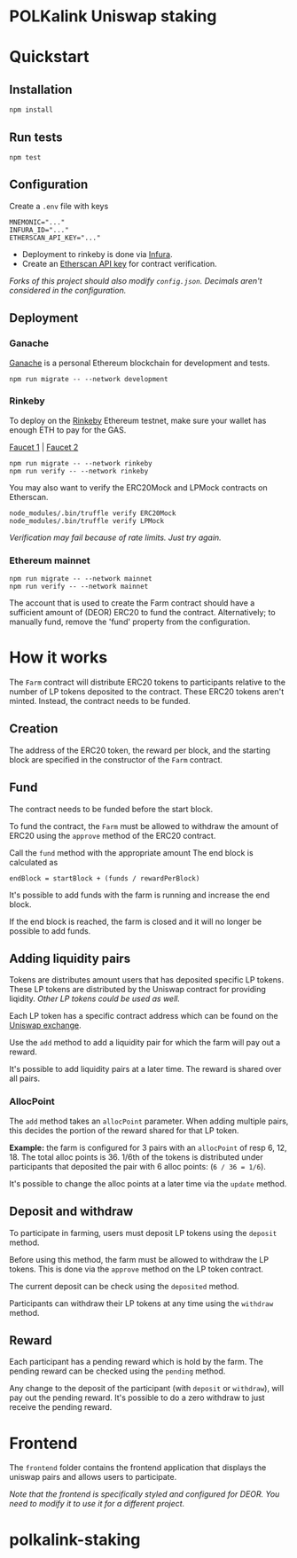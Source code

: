 # POLKalink Uniswap staking

# Quickstart

## Installation

```
npm install
```

## Run tests

```
npm test
```

## Configuration

Create a `.env` file with keys

```
MNEMONIC="..."
INFURA_ID="..."
ETHERSCAN_API_KEY="..."
```

* Deployment to rinkeby is done via [Infura](https://infura.io/).
* Create an [Etherscan API key](https://etherscan.io/myapikey) for contract verification.

_Forks of this project should also modify `config.json`. Decimals aren't considered in the configuration._

## Deployment

### Ganache

[Ganache](https://www.trufflesuite.com/ganache) is a personal Ethereum blockchain for development and
tests.

```
npm run migrate -- --network development
```

### Rinkeby

To deploy on the [Rinkeby](https://rinkeby.io/) Ethereum testnet, make sure your wallet has enough ETH to pay for the
GAS.

[Faucet 1](https://testnet.help/en/ethfaucet/rinkeby) | [Faucet 2](https://faucet.rinkeby.io/)

```
npm run migrate -- --network rinkeby
npm run verify -- --network rinkeby
```

You may also want to verify the ERC20Mock and LPMock contracts on Etherscan.

```
node_modules/.bin/truffle verify ERC20Mock
node_modules/.bin/truffle verify LPMock
```

_Verification may fail because of rate limits. Just try again._

### Ethereum mainnet

```
npm run migrate -- --network mainnet
npm run verify -- --network mainnet
```

The account that is used to create the Farm contract should have a sufficient amount of (DEOR) ERC20 to fund the
contract. Alternatively; to manually fund, remove the 'fund' property from the configuration.

# How it works

The `Farm` contract will distribute ERC20 tokens to participants relative to the number of LP tokens deposited to the
contract. These ERC20 tokens aren't minted. Instead, the contract needs to be funded.

## Creation

The address of the ERC20 token, the reward per block, and the starting block are specified in the constructor of the
`Farm` contract.

## Fund

The contract needs to be funded before the start block. 

To fund the contract, the `Farm` must be allowed to withdraw the amount of ERC20 using the `approve` method of the ERC20
contract.

Call the `fund` method with the appropriate amount The end block is calculated as

    endBlock = startBlock + (funds / rewardPerBlock)

It's possible to add funds with the farm is running and increase the end block.
 
If the end block is reached, the farm is closed and it will no longer be possible to add funds.   

## Adding liquidity pairs

Tokens are distributes amount users that has deposited specific LP tokens. These LP tokens are distributed by the
Uniswap contract for providing liqidity. _Other LP tokens could be used as well._

Each LP token has a specific contract address which can be found on the [Uniswap exchange](https://info.uniswap.org/).

Use the `add` method to add a liquidity pair for which the farm will pay out a reward.

It's possible to add liquidity pairs at a later time. The reward is shared over all pairs.

### AllocPoint

The `add` method takes an `allocPoint` parameter. When adding multiple pairs, this decides the portion of the reward
shared for that LP token.

**Example:** the farm is configured for 3 pairs with an `allocPoint` of resp 6, 12, 18. The
total alloc points is 36. 1/6th of the tokens is distributed under participants that deposited the pair with 6
alloc points: (`6 / 36 = 1/6`). 

It's possible to change the alloc points at a later time via the `update` method.

## Deposit and withdraw

To participate in farming, users must deposit LP tokens using the `deposit` method.

Before using this method, the farm must be allowed to withdraw the LP tokens. This is done via the `approve` method on
the LP token contract.

The current deposit can be check using the `deposited` method. 

Participants can withdraw their LP tokens at any time using the `withdraw` method.

## Reward

Each participant has a pending reward which is hold by the farm. The pending reward can be checked using the `pending`
method.

Any change to the deposit of the participant (with `deposit` or `withdraw`), will pay out the pending reward. It's
possible to do a zero withdraw to just receive the pending reward.

# Frontend

The `frontend` folder contains the frontend application that displays the uniswap pairs and allows users to participate.

_Note that the frontend is specifically styled and configured for DEOR. You need to modify it to use it for a
different project._  
# polkalink-staking
